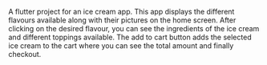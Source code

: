 A flutter project for an ice cream app. This app displays the different flavours available along with their pictures on the home screen. After clicking on the desired flavour, you can see the ingredients of the ice cream and different toppings available. The add to cart button adds the selected ice cream to the cart where you can see the total amount and finally checkout.
